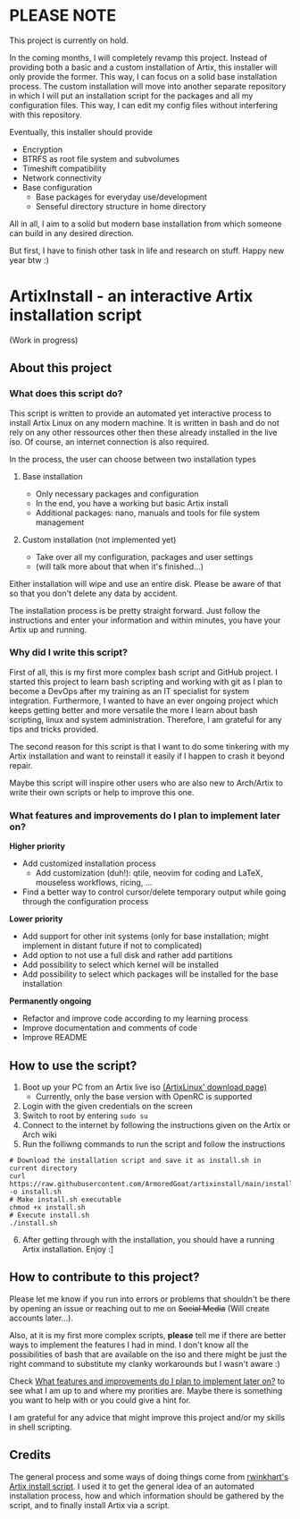 # **PLEASE NOTE**

This project is currently on hold.

In the coming months, I will completely revamp this project. Instead of providing both a basic and a custom installation of Artix, this installer will only provide the former. This way, I can focus on a solid base installation process. The custom installation will move into another separate repository in which I will put an installation script for the packages and all my configuration files. This way, I can edit my config files without interfering with this repository.

Eventually, this installer should provide

- Encryption
- BTRFS as root file system and subvolumes
- Timeshift compatibility
- Network connectivity
- Base configuration
  - Base packages for everyday use/development
  - Senseful directory structure in home directory
 
All in all, I aim to a solid but modern base installation from which someone can build in any desired direction.

But first, I have to finish other task in life and research on stuff. Happy new year btw :)

# ArtixInstall - an interactive Artix installation script

(Work in progress)

## About this project

### What does this script do?

This script is written to provide an automated yet interactive process to install Artix Linux on any modern machine. It is written in bash and do not rely on any other ressources other then these already installed in the live iso. Of course, an internet connection is also required.

In the process, the user can choose between two installation types

1. Base installation
    - Only necessary packages and configuration
    - In the end, you have a working but basic Artix install
    - Additional packages: nano, manuals and tools for file system management

2. Custom installation (not implemented yet)
    - Take over all my configuration, packages and user settings
    - (will talk more about that when it's finished...)
    
 Either installation will wipe and use an entire disk. Please be aware of that so that you don't delete any data by accident.
 
 The installation process is be pretty straight forward. Just follow the instructions and enter your information and within minutes, you have your Artix up and running.

### Why did I write this script?

First of all, this is my first more complex bash script and GitHub project. I started this project to learn bash scripting and working with git as I plan to become a DevOps after my training as an IT specialist for system integration. Furthermore, I wanted to have an ever ongoing project which keeps getting better and more versatile the more I learn about bash scripting, linux and system administration. Therefore, I am grateful for any tips and tricks provided.

The second reason for this script is that I want to do some tinkering with my Artix installation and want to reinstall it easily if I happen to crash it beyond repair.

Maybe this script will inspire other users who are also new to Arch/Artix to write their own scripts or help to improve this one.

### What features and improvements do I plan to implement later on?

**Higher priority**

- Add customized installation process
    - Add customization (duh!): qtile, neovim for coding and LaTeX, mouseless workflows, ricing, ...
- Find a better way to control cursor/delete temporary output while going through the configuration process

**Lower priority**

- Add support for other init systems (only for base installation; might implement in distant future if not to complicated)
- Add option to not use a full disk and rather add partitions
- Add possibility to select which kernel will be installed
- Add possibility to select which packages will be installed for the base installation

**Permanently ongoing**

- Refactor and improve code according to my learning process
- Improve documentation and comments of code
- Improve README

## How to use the script?

1. Boot up your PC from an Artix live iso [(ArtixLinux' download page)](https://artixlinux.org/download.php) 
    - Currently, only the base version with OpenRC is supported
2. Login with the given credentials on the screen
3. Switch to root by entering `sudo su` 
4. Connect to the internet by following the instructions given on the Artix or Arch wiki
5. Run the folliwng commands to run the script and follow the instructions
```
# Download the installation script and save it as install.sh in current directory
curl https://raw.githubusercontent.com/ArmoredGoat/artixinstall/main/install.sh -o install.sh
# Make install.sh executable
chmod +x install.sh
# Execute install.sh
./install.sh
```
6. After getting through with the installation, you should have a running Artix installation. Enjoy :]


## How to contribute to this project?

Please let me know if you run into errors or problems that shouldn't be there by opening an issue or reaching out to me on ~~Social Media~~ (Will create accounts later...).

Also, at it is my first more complex scripts, **please** tell me if there are better ways to implement the features I had in mind. I don't know all the possibilities of bash that are available on the iso and there might be just the right command to substitute my clanky workarounds but I wasn't aware :)

Check [What features and improvements do I plan to implement later on?](https://github.com/ArmoredGoat/artixinstall/edit/development/README.md#what-features-and-improvements-do-i-plan-to-implement-later-on) to see what I am up to and where my prorities are. Maybe there is something you want to help with or you could give a hint for.

I am grateful for any advice that might improve this project and/or my skills in shell scripting.

## Credits

The general process and some ways of doing things come from [rwinkhart's Artix install script](https://github.com/rwinkhart/artix-install-script). I used it to get the general idea of an automated installation process, how and which information should be gathered by the script, and to finally install Artix via a script.
